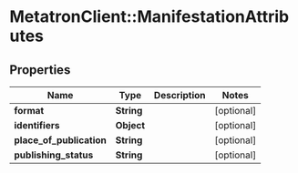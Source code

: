 # MetatronClient::ManifestationAttributes

## Properties
Name | Type | Description | Notes
------------ | ------------- | ------------- | -------------
**format** | **String** |  | [optional] 
**identifiers** | **Object** |  | [optional] 
**place_of_publication** | **String** |  | [optional] 
**publishing_status** | **String** |  | [optional] 


